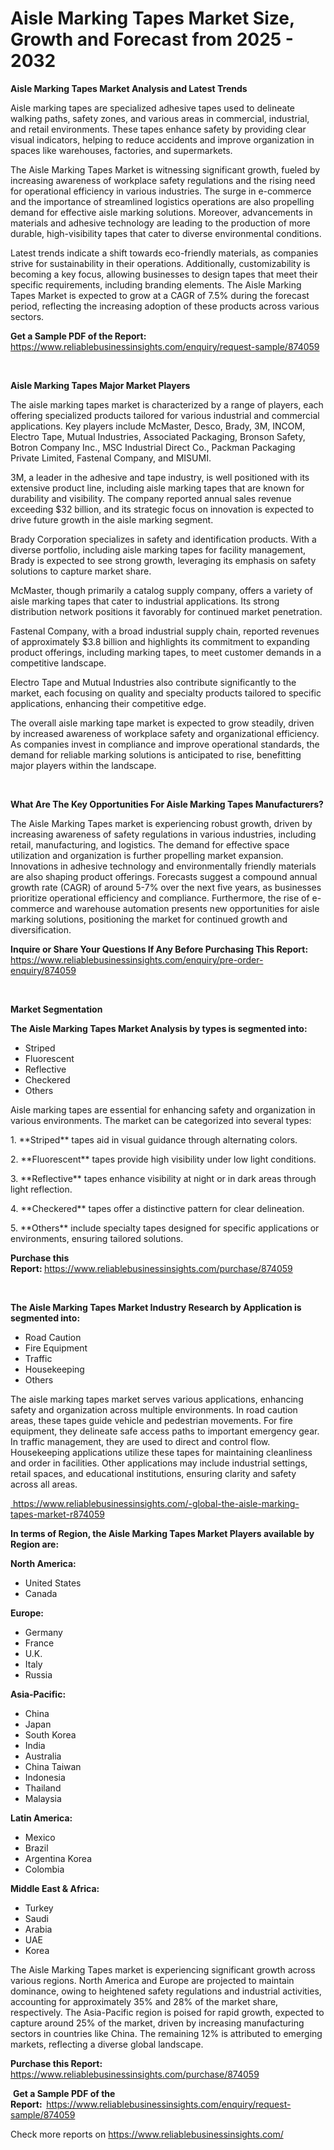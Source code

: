<p><h1>Aisle Marking Tapes Market Size, Growth and Forecast from 2025 - 2032</h1></p><p><strong>Aisle Marking Tapes Market Analysis and Latest Trends</strong></p>
<p><p>Aisle marking tapes are specialized adhesive tapes used to delineate walking paths, safety zones, and various areas in commercial, industrial, and retail environments. These tapes enhance safety by providing clear visual indicators, helping to reduce accidents and improve organization in spaces like warehouses, factories, and supermarkets.</p><p>The Aisle Marking Tapes Market is witnessing significant growth, fueled by increasing awareness of workplace safety regulations and the rising need for operational efficiency in various industries. The surge in e-commerce and the importance of streamlined logistics operations are also propelling demand for effective aisle marking solutions. Moreover, advancements in materials and adhesive technology are leading to the production of more durable, high-visibility tapes that cater to diverse environmental conditions.</p><p>Latest trends indicate a shift towards eco-friendly materials, as companies strive for sustainability in their operations. Additionally, customizability is becoming a key focus, allowing businesses to design tapes that meet their specific requirements, including branding elements. The Aisle Marking Tapes Market is expected to grow at a CAGR of 7.5% during the forecast period, reflecting the increasing adoption of these products across various sectors.</p></p>
<p><strong>Get a Sample PDF of the Report:&nbsp;</strong> <a href="https://www.reliablebusinessinsights.com/enquiry/request-sample/874059?utm_campaign=3109&utm_medium=2&utm_source=Github&utm_content=ia&utm_term=30032025&utm_id=aisle-marking-tapes">https://www.reliablebusinessinsights.com/enquiry/request-sample/874059</a></p>
<p>&nbsp;</p>
<p><strong>Aisle Marking Tapes Major Market Players</strong></p>
<p><p>The aisle marking tapes market is characterized by a range of players, each offering specialized products tailored for various industrial and commercial applications. Key players include McMaster, Desco, Brady, 3M, INCOM, Electro Tape, Mutual Industries, Associated Packaging, Bronson Safety, Botron Company Inc., MSC Industrial Direct Co., Packman Packaging Private Limited, Fastenal Company, and MISUMI.</p><p>3M, a leader in the adhesive and tape industry, is well positioned with its extensive product line, including aisle marking tapes that are known for durability and visibility. The company reported annual sales revenue exceeding $32 billion, and its strategic focus on innovation is expected to drive future growth in the aisle marking segment.</p><p>Brady Corporation specializes in safety and identification products. With a diverse portfolio, including aisle marking tapes for facility management, Brady is expected to see strong growth, leveraging its emphasis on safety solutions to capture market share.</p><p>McMaster, though primarily a catalog supply company, offers a variety of aisle marking tapes that cater to industrial applications. Its strong distribution network positions it favorably for continued market penetration.</p><p>Fastenal Company, with a broad industrial supply chain, reported revenues of approximately $3.8 billion and highlights its commitment to expanding product offerings, including marking tapes, to meet customer demands in a competitive landscape.</p><p>Electro Tape and Mutual Industries also contribute significantly to the market, each focusing on quality and specialty products tailored to specific applications, enhancing their competitive edge.</p><p>The overall aisle marking tape market is expected to grow steadily, driven by increased awareness of workplace safety and organizational efficiency. As companies invest in compliance and improve operational standards, the demand for reliable marking solutions is anticipated to rise, benefitting major players within the landscape.</p></p>
<p>&nbsp;</p>
<p><strong>What Are The Key Opportunities For Aisle Marking Tapes Manufacturers?</strong></p>
<p><p>The Aisle Marking Tapes market is experiencing robust growth, driven by increasing awareness of safety regulations in various industries, including retail, manufacturing, and logistics. The demand for effective space utilization and organization is further propelling market expansion. Innovations in adhesive technology and environmentally friendly materials are also shaping product offerings. Forecasts suggest a compound annual growth rate (CAGR) of around 5-7% over the next five years, as businesses prioritize operational efficiency and compliance. Furthermore, the rise of e-commerce and warehouse automation presents new opportunities for aisle marking solutions, positioning the market for continued growth and diversification.</p></p>
<p><strong>Inquire or Share Your Questions If Any Before Purchasing This Report:</strong> <a href="https://www.reliablebusinessinsights.com/enquiry/pre-order-enquiry/874059?utm_campaign=3109&utm_medium=2&utm_source=Github&utm_content=ia&utm_term=30032025&utm_id=aisle-marking-tapes">https://www.reliablebusinessinsights.com/enquiry/pre-order-enquiry/874059</a></p>
<p>&nbsp;</p>
<p><strong>Market Segmentation</strong></p>
<p><strong>The Aisle Marking Tapes Market Analysis by types is segmented into:</strong></p>
<p><ul><li>Striped</li><li>Fluorescent</li><li>Reflective</li><li>Checkered</li><li>Others</li></ul></p>
<p><p>Aisle marking tapes are essential for enhancing safety and organization in various environments. The market can be categorized into several types: </p><p>1. **Striped** tapes aid in visual guidance through alternating colors. </p><p>2. **Fluorescent** tapes provide high visibility under low light conditions. </p><p>3. **Reflective** tapes enhance visibility at night or in dark areas through light reflection. </p><p>4. **Checkered** tapes offer a distinctive pattern for clear delineation. </p><p>5. **Others** include specialty tapes designed for specific applications or environments, ensuring tailored solutions.</p></p>
<p><strong>Purchase this Report:&nbsp;</strong><a href="https://www.reliablebusinessinsights.com/purchase/874059?utm_campaign=3109&utm_medium=2&utm_source=Github&utm_content=ia&utm_term=30032025&utm_id=aisle-marking-tapes">https://www.reliablebusinessinsights.com/purchase/874059</a></p>
<p>&nbsp;</p>
<p><strong>The Aisle Marking Tapes Market Industry Research by Application is segmented into:</strong></p>
<p><ul><li>Road Caution</li><li>Fire Equipment</li><li>Traffic</li><li>Housekeeping</li><li>Others</li></ul></p>
<p><p>The aisle marking tapes market serves various applications, enhancing safety and organization across multiple environments. In road caution areas, these tapes guide vehicle and pedestrian movements. For fire equipment, they delineate safe access paths to important emergency gear. In traffic management, they are used to direct and control flow. Housekeeping applications utilize these tapes for maintaining cleanliness and order in facilities. Other applications may include industrial settings, retail spaces, and educational institutions, ensuring clarity and safety across all areas.</p></p>
<p><a href="https://www.reliablebusinessinsights.com/-global-the-aisle-marking-tapes-market-r874059?utm_campaign=3109&utm_medium=2&utm_source=Github&utm_content=ia&utm_term=30032025&utm_id=aisle-marking-tapes">&nbsp;https://www.reliablebusinessinsights.com/-global-the-aisle-marking-tapes-market-r874059</a></p>
<p><strong>In terms of Region, the Aisle Marking Tapes Market Players available by Region are:</strong></p>
<p>
    <p> <strong> North America: </strong>
        <ul>
            <li>United States</li>
            <li>Canada</li>
        </ul>
        </p> 
    <p> <strong> Europe: </strong>
        <ul>
            <li>Germany</li>
            <li>France</li>
            <li>U.K.</li>
            <li>Italy</li>
            <li>Russia</li>
        </ul>
        </p> 
    <p> <strong> Asia-Pacific: </strong>
        <ul>
            <li>China</li>
            <li>Japan</li>
            <li>South Korea</li>
            <li>India</li>
            <li>Australia</li>
            <li>China Taiwan</li>
            <li>Indonesia</li>
            <li>Thailand</li>
            <li>Malaysia</li>
        </ul>
        </p> 
    <p> <strong> Latin America: </strong>
        <ul>
            <li>Mexico</li>
            <li>Brazil</li>
            <li>Argentina Korea</li>
            <li>Colombia</li>
        </ul>
        </p> 
    <p> <strong> Middle East & Africa: </strong>
        <ul>
            <li>Turkey</li>
            <li>Saudi</li>
            <li>Arabia</li>
            <li>UAE</li>
            <li>Korea</li>
        </ul>
    </p>
    </p>
<p><p>The Aisle Marking Tapes market is experiencing significant growth across various regions. North America and Europe are projected to maintain dominance, owing to heightened safety regulations and industrial activities, accounting for approximately 35% and 28% of the market share, respectively. The Asia-Pacific region is poised for rapid growth, expected to capture around 25% of the market, driven by increasing manufacturing sectors in countries like China. The remaining 12% is attributed to emerging markets, reflecting a diverse global landscape.</p></p>
<p><strong>Purchase this Report: </strong><a href="https://www.reliablebusinessinsights.com/purchase/874059?utm_campaign=3109&utm_medium=2&utm_source=Github&utm_content=ia&utm_term=30032025&utm_id=aisle-marking-tapes">https://www.reliablebusinessinsights.com/purchase/874059</a></p>
<p>&nbsp;<strong>Get a Sample PDF of the Report:&nbsp;&nbsp;</strong><a href="https://www.reliablebusinessinsights.com/enquiry/request-sample/874059?utm_campaign=3109&utm_medium=2&utm_source=Github&utm_content=ia&utm_term=30032025&utm_id=aisle-marking-tapes">https://www.reliablebusinessinsights.com/enquiry/request-sample/874059</a></p>
<p><strong></strong></p>
<p>Check more reports on <a href="https://www.reliablebusinessinsights.com/?utm_campaign=3109&utm_medium=2&utm_source=Github&utm_content=ia&utm_term=30032025&utm_id=aisle-marking-tapes">https://www.reliablebusinessinsights.com/</a></p>